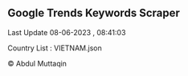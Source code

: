 

## Google Trends Keywords Scraper 
 
Last Update 08-06-2023 , 08:41:03

Country List :
VIETNAM.json



© Abdul Muttaqin 

